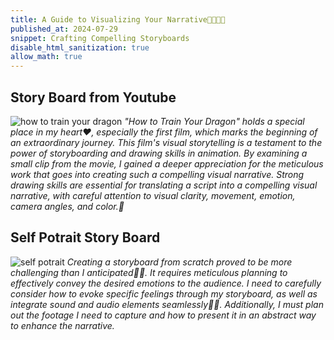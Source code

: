 ```yaml
---
title: A Guide to Visualizing Your Narrative💓🏐🎨🎼
published_at: 2024-07-29
snippet: Crafting Compelling Storyboards
disable_html_sanitization: true
allow_math: true
---
```


## Story Board from Youtube
![how to train your dragon](hiccup.png)
*"How to Train Your Dragon" holds a special place in my heart❤️, especially the first film, which marks the beginning of an extraordinary journey. This film's visual storytelling is a testament to the power of storyboarding and drawing skills in animation. By examining a small clip from the movie, I gained a deeper appreciation for the meticulous work that goes into creating such a compelling visual narrative. Strong drawing skills are essential for translating a script into a compelling visual narrative, with careful attention to visual clarity, movement, emotion, camera angles, and color.👏* 

## Self Potrait Story Board
![self potrait](potrait.png)
*Creating a storyboard from scratch proved to be more challenging than I anticipated😵‍💫. It requires meticulous planning to effectively convey the desired emotions to the audience. I need to carefully consider how to evoke specific feelings through my storyboard, as well as integrate sound and audio elements seamlessly🙇‍♀️. Additionally, I must plan out the footage I need to capture and how to present it in an abstract way to enhance the narrative.*
